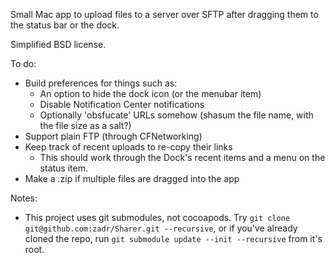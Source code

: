 Small Mac app to upload files to a server over SFTP after dragging them to the status bar or the dock.

Simplified BSD license.

To do:
- Build preferences for things such as:
	- An option to hide the dock icon (or the menubar item)
	- Disable Notification Center notifications
	- Optionally 'obsfucate' URLs somehow (shasum the file name, with the file size as a salt?)
- Support plain FTP (through CFNetworking)
- Keep track of recent uploads to re-copy their links
	- This should work through the Dock's recent items and a menu on the status item.
- Make a .zip if multiple files are dragged into the app

Notes:
- This project uses git submodules, not cocoapods. Try `git clone git@github.com:zadr/Sharer.git --recursive`, or if you've already cloned the repo, run `git submodule update --init --recursive` from it's root.